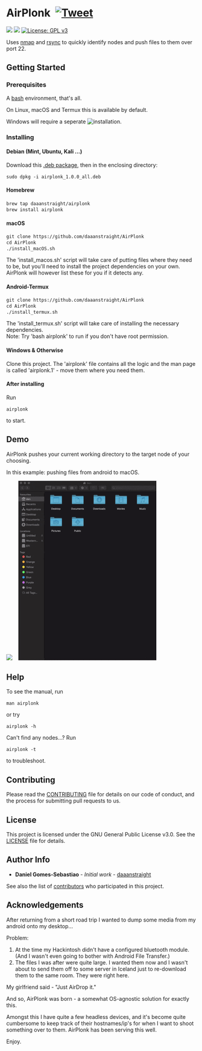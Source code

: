 # AirPlonk &nbsp;[![Tweet](https://img.shields.io/twitter/url/http/shields.io.svg?style=social)](https://twitter.com/intent/tweet?text=Just%20AirPlonk%20it.%20&url=https://github.com/daaanstraight/AirPlonk&via=daaanstraight&hashtags=bash,shell,rsync,ssh,developers)

![](https://img.shields.io/github/issues/daaanstraight/AirPlonk?color=yellow)
![](https://img.shields.io/github/languages/code-size/daaanstraight/AirPlonk?color=green)
[![License: GPL v3](https://img.shields.io/badge/License-GPL%20v3-blue.svg)](https://github.com/daaanstraight/AirPlonk/LICENSE)

Uses [nmap] and [rsync] to quickly identify nodes and push files to them over port 22.



## Getting Started

### Prerequisites

A [bash](https://github.com/topics/bash) environment, that's all. 

On Linux, macOS and Termux this is available by default.

Windows will require a seperate ![installation](https://itsfoss.com/install-bash-on-windows/).

### Installing

#### Debian (Mint, Ubuntu, Kali ...)
Download this [.deb package](https://github.com/daaanstraight/AirPlonk/raw/main/airplonk_1.0.0_all.deb), then in the enclosing directory:
```
sudo dpkg -i airplonk_1.0.0_all.deb
```

#### Homebrew
```
brew tap daaanstraight/airplonk
brew install airplonk
```

#### macOS
```
git clone https://github.com/daaanstraight/AirPlonk
cd AirPlonk
./install_macOS.sh
```
The 'install_macos.sh' script will take care of putting files where they need to 
be, but you'll need to install the project dependencies on your own. AirPlonk 
will however list these for you if it detects any.

#### Android-Termux 
```
git clone https://github.com/daaanstraight/AirPlonk
cd AirPlonk
./install_termux.sh
```
The 'install_termux.sh' script will take care of installing the necessary 
dependencies.<br/>
Note: Try 'bash airplonk' to run if you don't have root permission.

#### Windows & Otherwise
Clone this project. The 'airplonk' file contains all the logic and the man
page is called 'airplonk.1' - move them where you need them.

#### After installing
Run
```
airplonk
```
to start.

## Demo
AirPlonk pushes your current working directory to the target node of your choosing.

In this example: pushing files from android to macOS.

![](demo_termux.gif) &nbsp;&nbsp; ![](demo_macos.gif) 

## Help

To see the manual, run
```
man airplonk
```
or try
```
airplonk -h
```


Can't find any nodes...? Run
```
airplonk -t
```
to troubleshoot.

## Contributing

Please read the [CONTRIBUTING](CONTRIBUTING.md) file for details on our code of conduct, and the process for submitting pull requests to us.

## License

This project is licensed under the GNU General Public License v3.0. See the [LICENSE](LICENSE) file for details.

## Author Info

* **Daniel Gomes-Sebastiao** - *Initial work* - [daaanstraight](https://github.com/daaanstraight)

See also the list of [contributors](https://github.com/daaanstraight/AirPlonk/graphs/contributors) who participated in this project.

## Acknowledgements

After returning from a short road trip I wanted to dump some media from my android onto my desktop...

Problem: 
1. At the time my Hackintosh didn't have a configured bluetooth module. (And I wasn't even going to bother with Android File Transfer.)
2. The files I was after were quite large. I wanted them now and I wasn't about to send them off to some server in Iceland just to re-download
   them to the same room. They were right here.

My girlfriend said - "Just AirDrop it."

And so, AirPlonk was born - a somewhat OS-agnostic solution for exactly this. 

Amongst this I have quite a few headless devices, and it's become quite cumbersome to keep track of their hostnames/ip's for when I want to shoot something over to them. AirPlonk has been serving this well.

Enjoy.

[nmap]: https://github.com/nmap/nmap
[rsync]: https://github.com/WayneD/rsync
